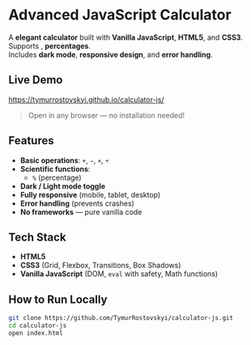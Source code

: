# Advanced JavaScript Calculator

A **elegant calculator** built with **Vanilla JavaScript**, **HTML5**, and **CSS3**.  
Supports , **percentages**.  
Includes **dark mode**, **responsive design**, and **error handling**.

## Live Demo
https://tymurrostovskyi.github.io/calculator-js/

> Open in any browser — no installation needed!

## Features
- **Basic operations**: `+`, `−`, `×`, `÷`
- **Scientific functions**:
  - `%` (percentage)
- **Dark / Light mode toggle**
- **Fully responsive** (mobile, tablet, desktop)
- **Error handling** (prevents crashes)
- **No frameworks** — pure vanilla code

## Tech Stack
- **HTML5**
- **CSS3** (Grid, Flexbox, Transitions, Box Shadows)
- **Vanilla JavaScript** (DOM, `eval` with safety, Math functions)

## How to Run Locally
```bash
git clone https://github.com/TymurRostovskyi/calculator-js.git
cd calculator-js
open index.html
